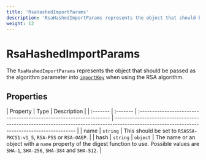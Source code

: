 ```yaml
---
title: 'RsaHashedImportParams'
description: 'RsaHashedImportParams represents the object that should be passed as the algorithm parameter into the importKey operation, when using the RSA algorithm.'
weight: 12
---
```


# RsaHashedImportParams

The `RsaHashedImportParams` represents the object that should be passed as the algorithm parameter into [`importKey`](https://grafana.com/docs/k6/<K6_VERSION>/javascript-api/crypto/subtlecrypto/importkey/) when using the RSA algorithm.

## Properties

| Property | Type     | Description                                                         |
| :------- | :------- | :------------------------------------------------------------------ | -------------------------------------------------------------------------------------------------------------------------------------------- |
| name     | `string` | This should be set to `RSASSA-PKCS1-v1_5`, `RSA-PSS` or `RSA-OAEP`. |
| hash     | `string` | `object`                                                            | The name or an object with a `name` property of the digest function to use. Possible values are `SHA-1`, `SHA-256`, `SHA-384` and `SHA-512`. |
